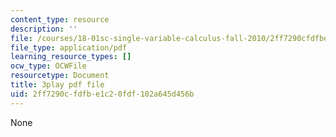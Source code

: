 ```yaml
---
content_type: resource
description: ''
file: /courses/18-01sc-single-variable-calculus-fall-2010/2ff7290cfdfbe1c20fdf102a645d456b_JXPe2J069c.pdf
file_type: application/pdf
learning_resource_types: []
ocw_type: OCWFile
resourcetype: Document
title: 3play pdf file
uid: 2ff7290c-fdfb-e1c2-0fdf-102a645d456b
---
```

None

